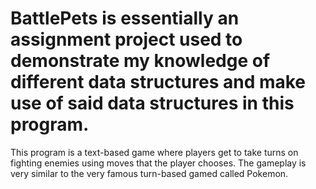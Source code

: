 # BattlePets is essentially an assignment project used to demonstrate my knowledge of different data structures and make use of said data structures in this program. 
This program is a text-based game where players get to take turns on fighting enemies using moves that the player chooses. The gameplay is very similar to the very famous turn-based gamed called Pokemon.

